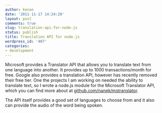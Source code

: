 ```yaml
---
author: kenan
date: '2011-11-17 14:24:20'
layout: post
comments: true
slug: translation-api-for-node-js
status: publish
title: Translation API for node.js
wordpress_id: '407'
categories:
- development
---
```


Microsoft provides a Translator API that allows you to translate text from one
language into another. It provides up to 1000 transactions/month for free.
Google also provides a translation API, however has recently removed their
free tier. One the projects I am working on needed the ability to translate
text, so I wrote a node.js module for the Microsoft Translator API, which you
can find more about at
[github.com/nanek/mstranslator](https://github.com/nanek/mstranslator).

The API itself provides a good set of languages to choose from and it also can
provide the audio of the word being spoken.

